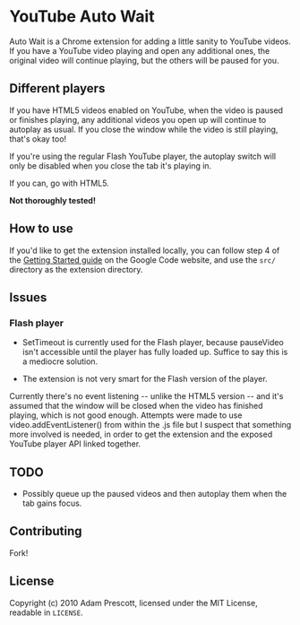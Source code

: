 YouTube Auto Wait
=================

Auto Wait is a Chrome extension for adding a little sanity to YouTube videos. If you have a YouTube video playing and open any additional ones, the original video will continue playing, but the others will be paused for you.

Different players
-----------------

If you have HTML5 videos enabled on YouTube, when the video is paused or finishes playing, any additional videos you open up will continue to autoplay as usual. If you close the window while the video is still playing, that's okay too!

If you're using the regular Flash YouTube player, the autoplay switch will only be disabled when you close the tab it's playing in.

If you can, go with HTML5.

**Not thoroughly tested!**

How to use
----------

If you'd like to get the extension installed locally, you can follow step 4 of the [Getting Started guide](http://code.google.com/chrome/extensions/getstarted.html) on the Google Code website, and use the `src/` directory as the extension directory.

Issues
------

### Flash player

* SetTimeout is currently used for the Flash player, because pauseVideo isn't accessible until the player has fully loaded up. Suffice to say this is a mediocre solution.

* The extension is not very smart for the Flash version of the player.

Currently there's no event listening -- unlike the HTML5 version -- and it's assumed that the window will be closed when the video has finished playing, which is not good enough. Attempts were made to use video.addEventListener() from within the .js file but I suspect that something more involved is needed, in order to get the extension and the exposed YouTube player API linked together.

TODO
----

* Possibly queue up the paused videos and then autoplay them when the tab gains focus.

Contributing
------------

Fork!

License
-------

Copyright (c) 2010 Adam Prescott, licensed under the MIT License, readable in `LICENSE`.